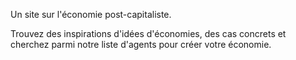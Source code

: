 Un site sur l'économie post-capitaliste.

Trouvez des inspirations d'idées d'économies, des cas concrets et cherchez parmi notre liste d'agents pour créer votre économie.